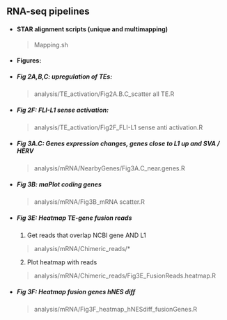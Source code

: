 ## RNA-seq pipelines

* #### STAR alignment scripts (unique and multimapping)
    > Mapping.sh

* #### Figures:
* ##### Fig 2A,B,C: upregulation of TEs:
    > analysis/TE_activation/Fig2A.B.C_scatter all TE.R
* ##### Fig 2F: FLI-L1 sense activation:
    > analysis/TE_activation/Fig2F_FLI-L1 sense anti activation.R
* ##### Fig 3A.C: Genes expression changes, genes close to L1 up and SVA / HERV
    > analysis/mRNA/NearbyGenes/Fig3A.C_near.genes.R
* ##### Fig 3B: maPlot coding genes
    > analysis/mRNA/Fig3B_mRNA scatter.R
* ##### Fig 3E: Heatmap TE-gene fusion reads
    1. Get reads that overlap NCBI gene AND L1
    > analysis/mRNA/Chimeric_reads/*
    
    2. Plot heatmap with reads  
    > analysis/mRNA/Chimeric_reads/Fig3E_FusionReads.heatmap.R

* ##### Fig 3F: Heatmap fusion genes hNES diff
    > analysis/mRNA/Fig3F_heatmap_hNESdiff_fusionGenes.R
